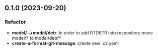 ## 0.1.0 (2023-09-20)

### Refactor

- **model/-->model/detr**: In order to add RTDETR into respository move model/* to model/detr/*
- **create-a-format-git-message**: create new .cz.yaml
